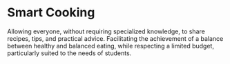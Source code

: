 # Smart Cooking

Allowing everyone, without requiring specialized knowledge, to share recipes, tips, and practical advice.
Facilitating the achievement of a balance between healthy and balanced eating, while respecting a limited budget, particularly suited to the needs of students.
